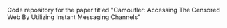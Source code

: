 Code repository for the paper titled "Camoufler: Accessing The Censored Web By Utilizing Instant Messaging Channels"